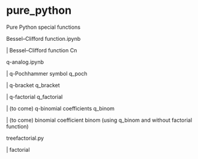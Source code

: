 # pure_python
<p>Pure Python special functions</p>
<p>Bessel–Clifford function.ipynb</p>
<p>| Bessel–Clifford function Cn</p>
<p>q-analog.ipynb</p>
<p>|  q-Pochhammer symbol q_poch</p>
<p>|  q-bracket q_bracket</p>
<p>|  q-factorial q_factorial</p>
<p>|  (to come) q-binomial coefficients q_binom</p>
<p>|  (to come) binomial coefficient binom (using q_binom and without factorial function)</p>
<p>treefactorial.py</p>
<p>|  factorial</p>
